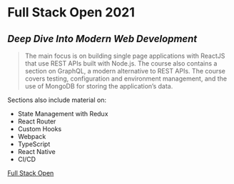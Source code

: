 # Full Stack Open 2021

## _Deep Dive Into Modern Web Development_

> The main focus is on building single page applications with ReactJS that use REST APIs built with Node.js. The course also contains a section on GraphQL, a modern alternative to REST APIs.
> The course covers testing, configuration and environment management, and the use of MongoDB for storing the application’s data.

Sections also include material on:

- State Management with Redux
- React Router
- Custom Hooks
- Webpack
- TypeScript
- React Native
- CI/CD

[Full Stack Open](https://fullstackopen.com/en/)
